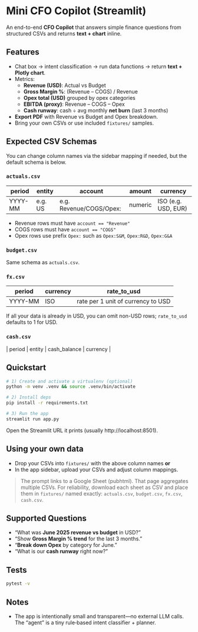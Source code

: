 # Mini CFO Copilot (Streamlit)

An end-to-end **CFO Copilot** that answers simple finance questions from structured CSVs and returns **text + chart** inline. 

## Features
- Chat box → intent classification → run data functions → return **text + Plotly chart**.
- Metrics:
  - **Revenue (USD)**: Actual vs Budget
  - **Gross Margin %**: (Revenue – COGS) / Revenue
  - **Opex total (USD)** grouped by opex categories
  - **EBITDA (proxy)**: Revenue – COGS – Opex
  - **Cash runway**: cash ÷ avg monthly **net burn** (last 3 months)
- **Export PDF** with Revenue vs Budget and Opex breakdown.
- Bring your own CSVs or use included `fixtures/` samples.

## Expected CSV Schemas
You can change column names via the sidebar mapping if needed, but the default schema is below.

### `actuals.csv`
| period | entity | account | amount | currency |
|-------|--------|---------|--------|----------|
| YYYY-MM | e.g. US | e.g. Revenue/COGS/Opex:<Category> | numeric | ISO (e.g. USD, EUR) |

- Revenue rows must have `account == "Revenue"`
- COGS rows must have `account == "COGS"`
- Opex rows use prefix `Opex:` such as `Opex:S&M`, `Opex:R&D`, `Opex:G&A`

### `budget.csv`
Same schema as `actuals.csv`.

### `fx.csv`
| period | currency | rate_to_usd |
|--------|----------|-------------|
| YYYY-MM | ISO | rate per 1 unit of currency to USD |
If all your data is already in USD, you can omit non-USD rows; `rate_to_usd` defaults to 1 for USD.

### `cash.csv`
| period | entity | cash_balance | currency |

## Quickstart
```bash
# 1) Create and activate a virtualenv (optional)
python -m venv .venv && source .venv/bin/activate

# 2) Install deps
pip install -r requirements.txt

# 3) Run the app
streamlit run app.py
```

Open the Streamlit URL it prints (usually http://localhost:8501).

## Using your own data
- Drop your CSVs into `fixtures/` with the above column names **or**
- In the app sidebar, upload your CSVs and adjust column mappings.

> The prompt links to a Google Sheet (pubhtml). That page aggregates multiple CSVs. For reliability, download each sheet as CSV and place them in `fixtures/` named exactly: `actuals.csv`, `budget.csv`, `fx.csv`, `cash.csv`.

## Supported Questions
- “What was **June 2025 revenue vs budget** in USD?”
- “Show **Gross Margin % trend** for the last 3 months.”
- “**Break down Opex** by category for June.”
- “What is our **cash runway** right now?”

## Tests
```bash
pytest -v
```

## Notes
- The app is intentionally small and transparent—no external LLM calls. The “agent” is a tiny rule‑based intent classifier + planner.

